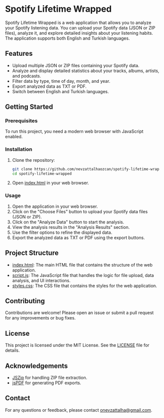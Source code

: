# Spotify Lifetime Wrapped

Spotify Lifetime Wrapped is a web application that allows you to analyze your Spotify listening data. You can upload your Spotify data (JSON or ZIP files), analyze it, and explore detailed insights about your listening habits. The application supports both English and Turkish languages.

## Features

- Upload multiple JSON or ZIP files containing your Spotify data.
- Analyze and display detailed statistics about your tracks, albums, artists, and podcasts.
- Filter data by type, time of day, month, and year.
- Export analyzed data as TXT or PDF.
- Switch between English and Turkish languages.

## Getting Started

### Prerequisites

To run this project, you need a modern web browser with JavaScript enabled.

### Installation

1. Clone the repository:
    ```sh
    git clone https://github.com/nevzattalhaozcan/spotify-lifetime-wrapped.git
    cd spotify-lifetime-wrapped
    ```

2. Open [index.html](http://_vscodecontentref_/0) in your web browser.

### Usage

1. Open the application in your web browser.
2. Click on the "Choose Files" button to upload your Spotify data files (JSON or ZIP).
3. Click on the "Analyze Data" button to start the analysis.
4. View the analysis results in the "Analysis Results" section.
5. Use the filter options to refine the displayed data.
6. Export the analyzed data as TXT or PDF using the export buttons.

## Project Structure

- [index.html](http://_vscodecontentref_/1): The main HTML file that contains the structure of the web application.
- [script.js](http://_vscodecontentref_/2): The JavaScript file that handles the logic for file upload, data analysis, and UI interactions.
- [styles.css](http://_vscodecontentref_/3): The CSS file that contains the styles for the web application.

## Contributing

Contributions are welcome! Please open an issue or submit a pull request for any improvements or bug fixes.

## License

This project is licensed under the MIT License. See the [LICENSE](http://_vscodecontentref_/4) file for details.

## Acknowledgements

- [JSZip](https://stuk.github.io/jszip/) for handling ZIP file extraction.
- [jsPDF](https://github.com/parallax/jsPDF) for generating PDF exports.

## Contact

For any questions or feedback, please contact [onevzattalha@gmail.com](mailto:onevzattalha@gmail.com).
